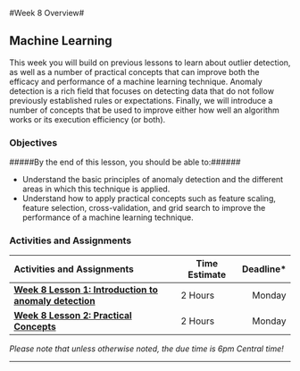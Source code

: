 #Week 8 Overview#

## Machine Learning ##

This week you will build on previous lessons to learn about outlier detection, as well as a number of practical concepts that can improve both the efficacy and performance of a machine learning technique. Anomaly detection is a rich field that focuses on
detecting data that do not follow previously established rules or
expectations. Finally, we will introduce a number of concepts that be
used to improve either how well an algorithm works or its execution
efficiency (or both).

### Objectives ###

#####By the end of this lesson, you should be able to:######

- Understand the basic principles of anomaly detection and the different
areas in which this technique is applied.
- Understand how to apply practical concepts such as feature scaling,
feature selection, cross-validation, and grid search to improve the
performance of a machine learning technique.

### Activities and Assignments ###

|Activities and Assignments | Time Estimate | Deadline* |
|:------| ------|----------:|
|**[Week 8 Lesson 1: Introduction to anomaly detection](lesson1.md)**| 2 Hours | Monday |
|**[Week 8 Lesson 2: Practical Concepts](lesson2.md)**| 2 Hours | Monday| 

*Please note that unless otherwise noted, the due time is 6pm Central time!*

----------
